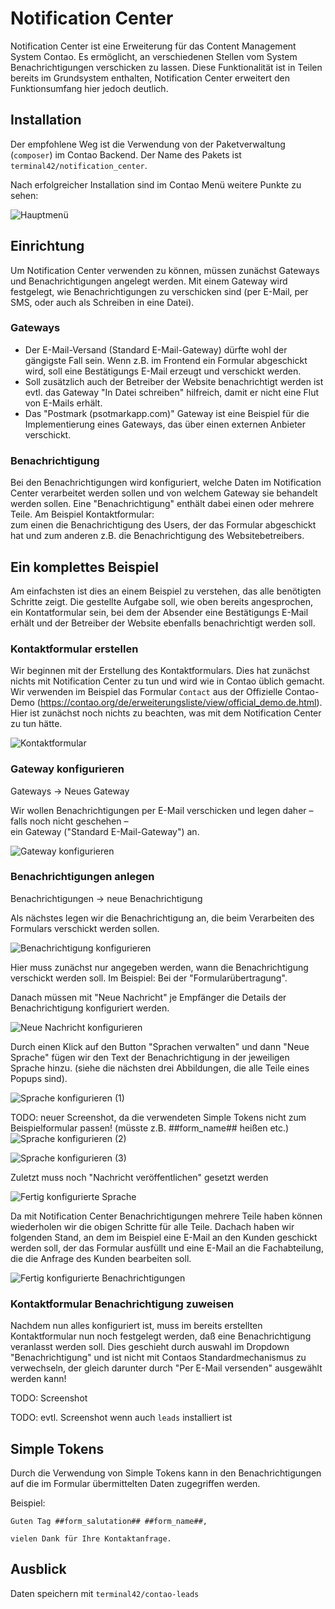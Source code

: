 # Notification Center

Notification Center ist eine Erweiterung für das Content Management System Contao. Es ermöglicht, an verschiedenen
Stellen vom System Benachrichtigungen verschicken zu lassen. Diese Funktionalität ist in Teilen bereits im Grundsystem
enthalten, Notification Center erweitert den Funktionsumfang hier jedoch deutlich.


## Installation

Der empfohlene Weg ist die Verwendung von der Paketverwaltung (`composer`) im Contao Backend. Der Name des Pakets
ist `terminal42/notification_center`.

Nach erfolgreicher Installation sind im Contao Menü weitere Punkte zu sehen:

![Hauptmenü](img/main_menu.png)

## Einrichtung

Um Notification Center verwenden zu können, müssen zunächst Gateways und Benachrichtigungen angelegt werden. Mit einem
Gateway wird festgelegt, wie Benachrichtigungen zu verschicken sind (per E-Mail, per SMS, oder auch als Schreiben in
eine Datei).


### Gateways

* Der E-Mail-Versand (Standard E-Mail-Gateway) dürfte wohl der gängigste Fall sein. Wenn z.B. im Frontend ein Formular
abgeschickt wird, soll eine Bestätigungs E-Mail erzeugt und verschickt werden.
* Soll zusätzlich auch der Betreiber der Website benachrichtigt werden ist evtl. das Gateway "In Datei schreiben"
hilfreich, damit er nicht eine Flut von E-Mails erhält.
* Das "Postmark (psotmarkapp.com)" Gateway ist eine Beispiel für die Implementierung eines Gateways, das über einen
externen Anbieter verschickt.


### Benachrichtigung

Bei den Benachrichtigungen wird konfiguriert, welche Daten im Notification Center verarbeitet werden sollen und von welchem Gateway sie
behandelt werden sollen. Eine "Benachrichtigung" enthält dabei einen oder mehrere Teile. Am Beispiel Kontaktformular:  
zum einen die Benachrichtigung des Users, der das Formular abgeschickt hat und zum anderen z.B. die Benachrichtigung
des Websitebetreibers.


## Ein komplettes Beispiel

Am einfachsten ist dies an einem Beispiel zu verstehen, das alle benötigten Schritte zeigt. Die gestellte Aufgabe soll,
wie oben bereits angesprochen, ein Kontatformular sein, bei dem der Absender eine Bestätigungs E-Mail erhält und der
Betreiber der Website ebenfalls benachrichtigt werden soll.


### Kontaktformular erstellen

Wir beginnen mit der Erstellung des Kontaktformulars. Dies hat zunächst nichts mit Notification Center zu tun und
wird wie in Contao üblich gemacht. Wir verwenden im Beispiel das Formular `Contact` aus der Offizielle Contao-Demo
(https://contao.org/de/erweiterungsliste/view/official_demo.de.html). Hier ist zunächst noch nichts zu beachten, was mit dem Notification Center zu tun hätte.

![Kontaktformular](img/contact_form.png)

### Gateway konfigurieren

Gateways → Neues Gateway

Wir wollen Benachrichtigungen per E-Mail verschicken und legen daher – falls noch nicht geschehen –   
ein Gateway ("Standard E-Mail-Gateway") an.

![Gateway konfigurieren](img/configure_gateway.png)


### Benachrichtigungen anlegen

Benachrichtigungen → neue Benachrichtigung

Als nächstes legen wir die Benachrichtigung an, die beim Verarbeiten des Formulars verschickt werden sollen.

![Benachrichtigung konfigurieren](img/configure_notification.png)

Hier muss zunächst nur angegeben werden, wann die Benachrichtigung verschickt werden soll. Im Beispiel:
Bei der "Formularübertragung".

Danach müssen mit "Neue Nachricht" je Empfänger die Details der Benachrichtigung konfiguriert werden.

![Neue Nachricht konfigurieren](img/configure_new_notification.png)

Durch einen Klick auf den Button "Sprachen verwalten" und dann "Neue Sprache" fügen wir den Text der Benachrichtigung
in der jeweiligen Sprache hinzu. (siehe die nächsten drei Abbildungen, die alle Teile eines Popups sind).

![Sprache konfigurieren (1)](img/configure_language_1.png)

TODO: neuer Screenshot, da die verwendeten Simple Tokens nicht zum Beispielformular passen! (müsste z.B. ##form_name## heißen etc.)
![Sprache konfigurieren (2)](img/configure_language_2.png)

![Sprache konfigurieren (3)](img/configure_language_3.png)

Zuletzt muss noch "Nachricht veröffentlichen" gesetzt werden

![Fertig konfigurierte Sprache](img/configured_language.png)

Da mit Notification Center Benachrichtigungen mehrere Teile haben können wiederholen wir die obigen Schritte für alle
Teile. Dachach haben wir folgenden Stand, an dem im Beispiel eine E-Mail an den Kunden geschickt werden soll, der das
Formular ausfüllt und eine E-Mail an die Fachabteilung, die die Anfrage des Kunden bearbeiten soll.

![Fertig konfigurierte Benachrichtigungen](img/configured_notifications.png)


### Kontaktformular Benachrichtigung zuweisen

Nachdem nun alles konfiguriert ist, muss im bereits erstellten Kontaktformular nun noch festgelegt werden, daß
eine Benachrichtigung veranlasst werden soll. Dies geschieht durch auswahl im Dropdown "Benachrichtigung" und ist
nicht mit Contaos Standardmechanismus zu verwechseln, der gleich darunter durch "Per E-Mail versenden" ausgewählt
werden kann!

TODO: Screenshot

TODO: evtl. Screenshot wenn auch `leads` installiert ist

## Simple Tokens

Durch die Verwendung von Simple Tokens kann in den Benachrichtigungen auf die im Formular
übermittelten Daten zugegriffen werden.

Beispiel:
```
Guten Tag ##form_salutation## ##form_name##,

vielen Dank für Ihre Kontaktanfrage.
```

## Ausblick

Daten speichern mit `terminal42/contao-leads`
